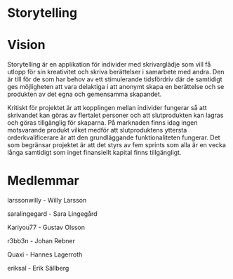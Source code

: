 # Storytelling
# Vision
Storytelling är en applikation för individer med skrivarglädje som vill få utlopp för sin kreativitet och skriva berättelser i samarbete med andra. Den är till för de som har behov av ett stimulerande tidsfördriv där de samtidigt ges möjligheten att vara delaktiga i att anonymt skapa en berättelse och se produkten av det egna och gemensamma skapandet.

Kritiskt för projektet är att kopplingen mellan individer fungerar så att skrivandet kan göras av flertalet personer och att slutprodukten kan lagras och göras tillgänglig för skaparna. På marknaden finns idag ingen motsvarande produkt vilket medför att slutproduktens yttersta orderkvalificerare är att den grundläggande funktionaliteten fungerar. Det som begränsar projektet är att det styrs av fem sprints som alla är en vecka långa samtidigt som inget finansiellt kapital finns tillgängligt.

# Medlemmar
larssonwilly - Willy Larsson

saralingegard - Sara Lingegård

Kariyou77 - Gustav Olsson

r3bb3n - Johan Rebner

Quaxi - Hannes Lagerroth

eriksal - Erik Sällberg
